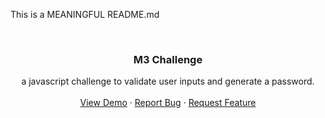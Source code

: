 This is a MEANINGFUL README.md




<!-- PROJECT LOGO -->
<br />
<div align="center">
  

<h3 align="center">M3 Challenge</h3>

  <p align="center">
    a javascript challenge to validate user inputs and generate a password.
    <br />
    <br />
    <a href="https://github.com/conradjohnson/m3-challenge">View Demo</a>
    ·
    <a href="https://github.com/conradjohnson/m3-challenge/issues">Report Bug</a>
    ·
    <a href="https://github.com/conradjohnson/m3-challenge/issues">Request Feature</a>
  </p>
</div>






